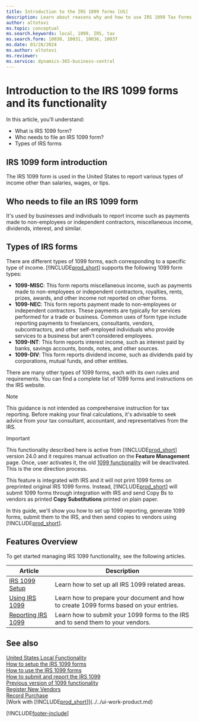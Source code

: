 ```yaml
---
title: Introduction to the IRS 1099 forms [US]
description: Learn about reasons why and how to use IRS 1099 Tax Forms in the US.
author: altotovi
ms.topic: conceptual
ms.search.keywords: local, 1099, IRS, tax
ms.search.form: 10030, 10031, 10036, 10037
ms.date: 03/28/2024
ms.author: altotovi
ms.reviewer: 
ms.service: dynamics-365-business-central
---
```


# Introduction to the IRS 1099 forms and its functionality   

In this article, you'll understand:

- What is IRS 1099 form?
- Who needs to file an IRS 1099 form?
- Types of IRS forms

## IRS 1099 form introduction
The IRS 1099 form is used in the United States to report various types of income other than salaries, wages, or tips. 

## Who needs to file an IRS 1099 form
It's used by businesses and individuals to report income such as payments made to non-employees or independent contractors, miscellaneous income, dividends, interest, and similar. 

## Types of IRS forms
There are different types of 1099 forms, each corresponding to a specific type of income. [!INCLUDE[prod_short](../../includes/prod_short.md)] supports the following 1099 form types: 

- **1099-MISC**: This form reports miscellaneous income, such as payments made to non-employees or independent contractors, royalties, rents, prizes, awards, and other income not reported on other forms.  
- **1099-NEC**: This form reports payment made to non-employees or independent contractors. These payments are typically for services performed for a trade or business. Common uses of form type include reporting payments to freelancers, consultants, vendors, subcontractors, and other self-employed individuals who provide services to a business but aren't considered employees. 
- **1099-INT**: This form reports interest income, such as interest paid by banks, savings accounts, bonds, notes, and other sources.  
- **1099-DIV**: This form reports dividend income, such as dividends paid by corporations, mutual funds, and other entities.   

There are many other types of 1099 forms, each with its own rules and requirements. You can find a complete list of 1099 forms and instructions on the IRS website.  

> [!NOTE]
> This guidance is not intended as comprehensive instruction for tax reporting. Before making your final calculations, it's advisable to seek advice from your tax consultant, accountant, and representatives from the IRS. 

> [!IMPORTANT]
> This functionality described here is active from [!INCLUDE[prod_short](../../includes/prod_short.md)] version 24.0 and it requires manual activation on the **Feature Management** page. Once, user activates it, the old [1099 functionality](set-up-use-irs1099-form.md) will be deactivated. This is the one direction process.  

This feature is integrated with IRS and it will not print 1099 forms on preprinted original IRS 1099 forms. Instead, [!INCLUDE[prod_short](../../includes/prod_short.md)] will submit 1099 forms through integration with IRS and send Copy Bs to vendors as printed **Copy Substitutions** printed on plain paper.  

In this guide, we'll show you how to set up 1099 reporting, generate 1099 forms, submit them to the IRS, and then send copies to vendors using [!INCLUDE[prod_short](../../includes/prod_short.md)].  

## Features Overview   

To get started managing IRS 1099 functionality, see the following articles.  

|  Article  |  Description  |  
|--------|--------------|  
| [IRS 1099 Setup](how-to-1099-setup.md) | Learn how to set up all IRS 1099 related areas. |
| [Using IRS 1099](how-to-1099-use.md) | Learn how to prepare your document and how to create 1099 forms based on your entries. |
| [Reporting IRS 1099](how-to-1099-report.md) | Learn how to submit your 1099 forms to the IRS and to send them to your vendors. |


## See also 

[United States Local Functionality](united-states-local-functionality.md)    
[How to setup the IRS 1099 forms](how-to-1099-setup.md)  
[How to use the IRS 1099 forms](how-to-1099-use.md)  
[How to submit and report the IRS 1099](how-to-1099-report.md)  
[Previous version of 1099 functionality](set-up-use-irs1099-form.md)  
[Register New Vendors](../../purchasing-how-register-new-vendors.md)    
[Record Purchase](../../purchasing-how-record-purchases.md)    
[Work with [!INCLUDE[prod_short](../../includes/prod_short.md)]](../../ui-work-product.md)  

[!INCLUDE[footer-include](../../includes/footer-banner.md)]

